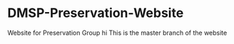 # DMSP-Preservation-Website
Website for Preservation Group
hi
This is the master branch of the website
